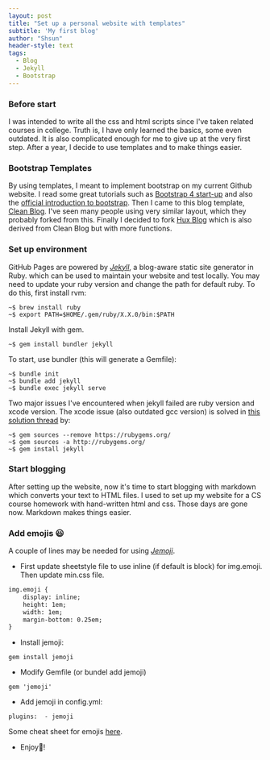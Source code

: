```yaml
---
layout: post
title: "Set up a personal website with templates"
subtitle: 'My first blog'
author: "Shsun"
header-style: text
tags:
  - Blog
  - Jekyll
  - Bootstrap
---
```


### Before start
I was intended to write all the css and html scripts since I've taken related courses in college. Truth is, I have only learned the basics, some even outdated. It is also complicated enough for me to give up at the very first step. After a year, I decide to use templates and to make things easier.

### Bootstrap Templates
By using templates, I meant to implement bootstrap on my current Github website. I read some great tutorials such as [Bootstrap 4 start-up](https://nicolas-van.github.io/bootstrap-4-github-pages/) and also the [official introduction to bootstrap](https://getbootstrap.com/docs/4.3/getting-started/introduction/). Then I came to this blog template, [Clean Blog](https://github.com/BlackrockDigital/startbootstrap-clean-blog). I've seen many people using very similar layout, which they probably forked from this. Finally I decided to fork [Hux Blog](https://huangxuan.me/) which is also derived from Clean Blog but with more functions.  

### Set up environment
GitHub Pages are powered by [_Jekyll_](https://github.com/jekyll/jekyll), a blog-aware static site generator in Ruby. which can be used to maintain your website and test locally. You may need to update your ruby version and change the path for default ruby. To do this, first install rvm:

```console
~$ brew install ruby
~$ export PATH=$HOME/.gem/ruby/X.X.0/bin:$PATH
```

Install Jekyll with gem.
```console
~$ gem install bundler jekyll
```

To start, use bundler (this will generate a Gemfile):
```console
~$ bundle init
~$ bundle add jekyll
~$ bundle exec jekyll serve
```
Two major issues I've encountered when jekyll failed are ruby version and xcode version. The xcode issue (also outdated gcc version) is solved in [this solution thread](https://github.com/juthilo/run-jekyll-on-windows/issues/34) by:
```console
~$ gem sources --remove https://rubygems.org/
~$ gem sources -a http://rubygems.org/
~$ gem install jekyll
```
### Start blogging
After setting up the website, now it's time to start blogging with markdown which converts your text to HTML files. I used to set up my website for a CS course homework with hand-written html and css. Those days are gone now. Markdown makes things easier.

### Add emojis :smiley:

A couple of lines may be needed for using [*Jemoji*](https://github.com/jekyll/jemoji).
* First update sheetstyle file to use inline (if default is block) for img.emoji. Then update min.css file.
```html
img.emoji {
    display: inline;
    height: 1em;
    width: 1em;
    margin-bottom: 0.25em;
}
```
* Install jemoji:
```console
gem install jemoji
```
* Modify Gemfile (or bundel add jemoji)
```console
gem 'jemoji'
```
* Add jemoji in config.yml:
```
plugins:  - jemoji
```
Some cheat sheet for emojis [here](https://www.webfx.com/tools/emoji-cheat-sheet/).
* Enjoy:pig:!
